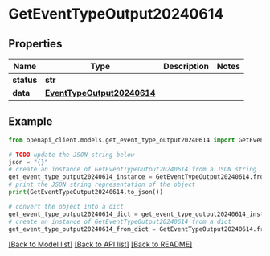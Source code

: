 # GetEventTypeOutput20240614


## Properties

Name | Type | Description | Notes
------------ | ------------- | ------------- | -------------
**status** | **str** |  | 
**data** | [**EventTypeOutput20240614**](EventTypeOutput20240614.md) |  | 

## Example

```python
from openapi_client.models.get_event_type_output20240614 import GetEventTypeOutput20240614

# TODO update the JSON string below
json = "{}"
# create an instance of GetEventTypeOutput20240614 from a JSON string
get_event_type_output20240614_instance = GetEventTypeOutput20240614.from_json(json)
# print the JSON string representation of the object
print(GetEventTypeOutput20240614.to_json())

# convert the object into a dict
get_event_type_output20240614_dict = get_event_type_output20240614_instance.to_dict()
# create an instance of GetEventTypeOutput20240614 from a dict
get_event_type_output20240614_from_dict = GetEventTypeOutput20240614.from_dict(get_event_type_output20240614_dict)
```
[[Back to Model list]](../README.md#documentation-for-models) [[Back to API list]](../README.md#documentation-for-api-endpoints) [[Back to README]](../README.md)


